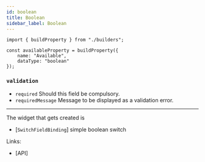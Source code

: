 ```yaml
---
id: boolean
title: Boolean
sidebar_label: Boolean
---
```


```tsx
import { buildProperty } from "./builders";

const availableProperty = buildProperty({
    name: "Available",
    dataType: "boolean"
});
```



### `validation`

* `required` Should this field be compulsory.
* `requiredMessage` Message to be displayed as a validation error.

---

The widget that gets created is
- [`SwitchFieldBinding`]  simple boolean switch

Links:
- [API]
